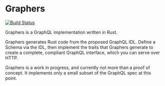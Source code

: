 # Graphers

[![Build Status](https://travis-ci.org/jnicklas/graphers.svg?branch=master)](https://travis-ci.org/jnicklas/graphers)

Graphers is a GraphQL implementation written in Rust.

Graphers generates Rust code from the proposed GraphQL IDL. Define a Schema
via the IDL, then implement the traits that Graphers generate to create a
complete, compliant GraphQL interface, which you can serve over HTTP.

Graphers is a work in progress, and currently not more than a proof of
concept. It implements only a small subset of the GraphQL spec at this point.

